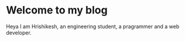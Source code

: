 # Welcome to my blog

Heya I am Hrishikesh, an engineering student, a pragrammer and a web developer.

